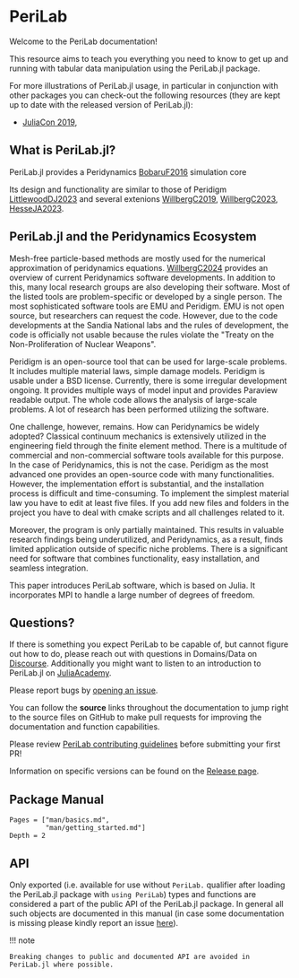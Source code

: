 # PeriLab

Welcome to the PeriLab documentation!

This resource aims to teach you everything you need to know to get up and
running with tabular data manipulation using the PeriLab.jl package.

For more illustrations of PeriLab.jl usage, in particular in conjunction with
other packages you can check-out the following resources
(they are kept up to date with the released version of PeriLab.jl):
* [JuliaCon 2019](https://github.com/bkamins/JuliaCon2019-PeriLab-Tutorial),
 
## What is PeriLab.jl?

PeriLab.jl provides a Peridynamics [BobaruF2016](@cite) simulation core

Its design and functionality are similar to those of Peridigm  [LittlewoodDJ2023](@cite) and several extenions [WillbergC2019](@cite), [WillbergC2023](@cite), [HesseJA2023](@cite). 


## PeriLab.jl and the Peridynamics Ecosystem
Mesh-free particle-based methods are mostly used for the numerical approximation of peridynamics equations. [WillbergC2024](@cite) provides an overview of current Peridynamics software developments. In addition to this, many local research groups are also developing their software. Most of the listed tools are problem-specific or developed by a single person. The most sophisticated software tools are EMU and Peridigm. EMU is not open source, but researchers can request the code. However, due to the code developments at the Sandia National labs and the rules of development, the code is officially not usable because the rules violate the "Treaty on the Non-Proliferation of Nuclear Weapons".

Peridigm is an open-source tool that can be used for large-scale problems. It includes multiple material laws, simple damage models. Peridigm is usable under a BSD license. Currently, there is some irregular development ongoing. It provides multiple ways of model input and provides Paraview readable output. The whole code allows the analysis of large-scale problems. A lot of research has been performed utilizing the software.

One challenge, however, remains. How can Peridynamics be widely adopted? Classical continuum mechanics is extensively utilized in the engineering field through the finite element method. There is a multitude of commercial and non-commercial software tools available for this purpose. In the case of Peridynamics, this is not the case. Peridigm as the most advanced one provides an open-source code with many functionalities. However, the implementation effort is substantial, and the installation process is difficult and time-consuming.
To implement the simplest material law you have to edit at least five files. If you add new files and folders in the project you have to deal with cmake scripts and all challenges related to it.

Moreover, the program is only partially maintained. This results in valuable research findings being underutilized, and Peridynamics, as a result, finds limited application outside of specific niche problems. There is a significant need for software that combines functionality, easy installation, and seamless integration. 

This paper introduces PeriLab software, which is based on Julia. It incorporates MPI to handle a large number of degrees of freedom.

## Questions?

If there is something you expect PeriLab to be capable of, but
cannot figure out how to do, please reach out with questions in Domains/Data on
[Discourse](https://discourse.julialang.org/new-topic?title=[PeriLab%20Question]:%20&body=%23%20Question:%0A%0A%23%20Dataset%20(if%20applicable):%0A%0A%23%20Minimal%20Working%20Example%20(if%20applicable):%0A&category=Domains/Data&tags=question).
Additionally you might want to listen to an introduction to PeriLab.jl on
[JuliaAcademy](https://juliaacademy.com/p/introduction-to-PeriLab-jl).

Please report bugs by
[opening an issue](https://github.com/JuliaData/PeriLab.jl/issues/new).

You can follow the **source** links throughout the documentation to jump right
to the source files on GitHub to make pull requests for improving the
documentation and function capabilities.

Please review [PeriLab contributing
guidelines](https://github.com/JuliaData/PeriLab.jl/blob/main/CONTRIBUTING.md)
before submitting your first PR!

Information on specific versions can be found on the [Release
page](https://github.com/JuliaData/PeriLab.jl/releases).

## Package Manual

```@contents
Pages = ["man/basics.md",
         "man/getting_started.md"]
Depth = 2
```

## API

Only exported (i.e. available for use without `PeriLab.` qualifier after
loading the PeriLab.jl package with `using PeriLab`) types and functions
are considered a part of the public API of the PeriLab.jl package. In general
all such objects are documented in this manual (in case some documentation is
missing please kindly report an issue
[here](https://github.com/JuliaData/PeriLab.jl/issues/new)).

!!! note

    Breaking changes to public and documented API are avoided in
    PeriLab.jl where possible.
